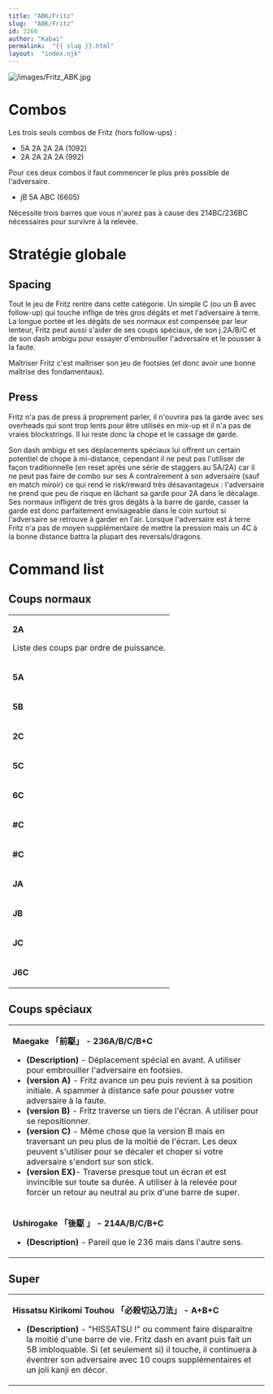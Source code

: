```yaml
---
title: "ABK/Fritz"
slug:  "ABK/Fritz"
id: 2266
author: "Kabai"
permalink:  "{{ slug }}.html"
layout:  "index.njk"
---
```


![](/images/Fritz_ABK.jpg "/images/Fritz_ABK.jpg")

# Combos

Les trois seuls combos de Fritz (hors follow-ups) :

- 5A 2A 2A 2A (1092)
- 2A 2A 2A 2A (992)

  
Pour ces deux combos il faut commencer le plus près possible de
l'adversaire.

- jB 5A ABC (6605)

  
Nécessite trois barres que vous n'aurez pas à cause des 214BC/236BC
nécessaires pour survivre à la relevée.

# Stratégie globale

## Spacing

Tout le jeu de Fritz rentre dans cette catégorie. Un simple C (ou un B
avec follow-up) qui touche inflige de très gros dégâts et met
l'adversaire à terre. La longue portée et les dégâts de ses normaux est
compensée par leur lenteur, Fritz peut aussi s'aider de ses coups
spéciaux, de son j.2A/B/C et de son dash ambigu pour essayer
d'embrouiller l'adversaire et le pousser à la faute.

Maîtriser Fritz c'est maîtriser son jeu de footsies (et donc avoir une
bonne maîtrise des fondamentaux).

## Press

Fritz n'a pas de press à proprement parler, il n'ouvrira pas la garde
avec ses overheads qui sont trop lents pour être utilisés en mix-up et
il n'a pas de vraies blockstrings. Il lui reste donc la chope et le
cassage de garde.

Son dash ambigu et ses déplacements spéciaux lui offrent un certain
potentiel de chope à mi-distance, cependant il ne peut pas l'utiliser de
façon traditionnelle (en reset après une série de staggers au 5A/2A) car
il ne peut pas faire de combo sur ses A contrairement à son adversaire
(sauf en match miroir) ce qui rend le risk/reward très désavantageux :
l'adversaire ne prend que peu de risque en lâchant sa garde pour 2A dans
le décalage. Ses normaux infligent de très gros dégâts à la barre de
garde, casser la garde est donc parfaitement envisageable dans le coin
surtout si l'adversaire se retrouve à garder en l'air. Lorsque
l'adversaire est à terre Fritz n'a pas de moyen supplémentaire de mettre
la pression mais un 4C à la bonne distance battra la plupart des
reversals/dragons.

# Command list

## Coups normaux

<table>
<tbody>
<tr class="odd">
<td><p><strong>2A</strong></p>
<p>Liste des coups par ordre de puissance.</p></td>
</tr>
<tr class="even">
<td><p><strong>5A</strong></p></td>
</tr>
<tr class="odd">
<td><p><strong>5B</strong></p></td>
</tr>
<tr class="even">
<td><p><strong>2C</strong></p></td>
</tr>
<tr class="odd">
<td><p><strong>5C</strong></p></td>
</tr>
<tr class="even">
<td><p><strong>6C</strong></p></td>
</tr>
<tr class="odd">
<td><p><strong>#C</strong></p></td>
</tr>
<tr class="even">
<td><p><strong>#C</strong></p></td>
</tr>
<tr class="odd">
<td><p><strong>JA</strong></p></td>
</tr>
<tr class="even">
<td><p><strong>JB</strong></p></td>
</tr>
<tr class="odd">
<td><p><strong>JC</strong></p></td>
</tr>
<tr class="even">
<td><p><strong>J6C</strong></p></td>
</tr>
</tbody>
</table>

## Coups spéciaux

<table>
<tbody>
<tr class="odd">
<td><p><strong>Maegake 「前駆」 - 236A/B/C/B+C</strong></p>
<ul>
<li><strong>(Description)</strong> - Déplacement spécial en avant. A
utiliser pour embrouiller l'adversaire en footsies.</li>
<li><strong>(version A)</strong> - Fritz avance un peu puis revient à sa
position initiale. A spammer à distance safe pour pousser votre
adversaire à la faute.</li>
<li><strong>(version B)</strong> - Fritz traverse un tiers de l'écran. A
utiliser pour se repositionner.</li>
<li><strong>(version C)</strong> - Même chose que la version B mais en
traversant un peu plus de la moitié de l'écran. Les deux peuvent
s'utiliser pour se décaler et choper si votre adversaire s'endort sur
son stick.</li>
<li><strong>(version EX)</strong>- Traverse presque tout un écran et est
invincible sur toute sa durée. A utiliser à la relevée pour forcer un
retour au neutral au prix d'une barre de super.</li>
</ul></td>
</tr>
<tr class="even">
<td><p><strong>Ushirogake 「後駆 」 - 214A/B/C/B+C</strong></p>
<ul>
<li><strong>(Description)</strong> - Pareil que le 236 mais dans l'autre
sens.</li>
</ul></td>
</tr>
</tbody>
</table>

## Super

<table>
<tbody>
<tr class="odd">
<td><p><strong>Hissatsu Kirikomi Touhou 「必殺切込刀法」 -
A+B+C</strong></p>
<ul>
<li><strong>(Description)</strong> - "HISSATSU !" ou comment faire
disparaître la moitié d'une barre de vie. Fritz dash en avant puis fait
un 5B imbloquable. Si (et seulement si) il touche, il continuera à
éventrer son adversaire avec 10 coups supplémentaires et un joli kanji
en décor.</li>
</ul></td>
</tr>
</tbody>
</table>
